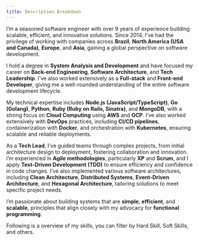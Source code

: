 ```yaml
---
title: Description Breakdown
---
```


I’m a seasoned software engineer with over 9 years of experience building scalable, efficient, and innovative solutions. Since 2014, I’ve had the privilege of working with companies across **Brazil**, **North America (USA and Canada)**, **Europe**, and **Asia**, gaining a global perspective on software development.

I hold a degree in **System Analysis and Development** and have focused my career on **Back-end Engineering**, **Software Architecture**, and **Tech Leadership**. I’ve also worked extensively as a **Full-stack** and **Front-end Developer**, giving me a well-rounded understanding of the entire software development lifecycle.

My technical expertise includes **Node.js (JavaScript/TypeScript)**, **Go (Golang)**, **Python**, **Ruby (Ruby on Rails, Sinatra)**, and **MongoDB**, with a strong focus on **Cloud Computing** using **AWS** and **GCP**. I’ve also worked extensively with **DevOps** practices, including **CI/CD pipelines**, containerization with **Docker**, and orchestration with **Kubernetes**, ensuring scalable and reliable deployments.

As a **Tech Lead**, I’ve guided teams through complex projects, from initial architecture design to deployment, fostering collaboration and innovation. I’m experienced in **Agile methodologies**, particularly **XP** and **Scrum**, and I apply **Test-Driven Development (TDD)** to ensure efficiency and confidence in code changes. I’ve also implemented various software architectures, including **Clean Architecture**, **Distributed Systems**, **Event-Driven Architecture**, and **Hexagonal Architecture**, tailoring solutions to meet specific project needs.

I’m passionate about building systems that are **simple**, **efficient**, and **scalable**, principles that align closely with my advocacy for **functional programming**.

Following is a overview of my skills, you can filter by Hard Skill, Soft Skills, and others.
